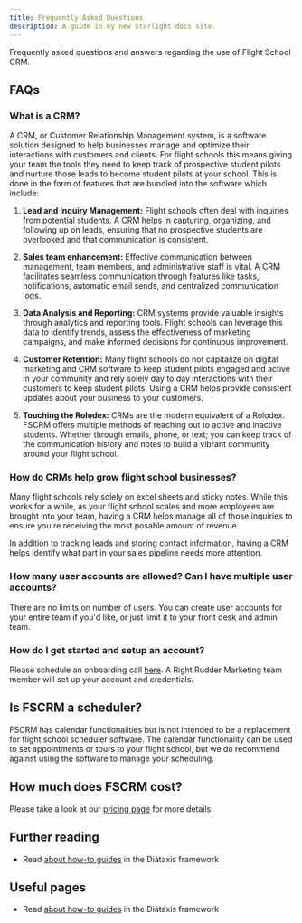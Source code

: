 ```yaml
---
title: Frequently Asked Questions
description: A guide in my new Starlight docs site.
---
```


Frequently asked questions and answers regarding the use of Flight School CRM.

## FAQs

### What is a CRM?
A CRM, or Customer Relationship Management system, is a software solution designed to help businesses manage and optimize their interactions with customers and clients. For flight schools this means giving your team the tools they need to keep track of prospective student pilots and nurture those leads to become student pilots at your school.  This is done in the form of features that are bundled into the software which include:


1. **Lead and Inquiry Management:** Flight schools often deal with inquiries from potential students. A CRM helps in capturing, organizing, and following up on leads, ensuring that no prospective students are overlooked and that communication is consistent.

2. **Sales team enhancement:** Effective communication between management, team members, and administrative staff is vital. A CRM facilitates seamless communication through features like tasks, notifications, automatic email sends, and centralized communication logs.

7. **Data Analysis and Reporting:** CRM systems provide valuable insights through analytics and reporting tools. Flight schools can leverage this data to identify trends, assess the effectiveness of marketing campaigns, and make informed decisions for continuous improvement.

9. **Customer Retention:** Many flight schools do not capitalize on digital marketing and CRM software to keep student pilots engaged and active in your community and rely solely day to day interactions with their customers to keep student pilots.  Using a CRM helps provide consistent updates about your business to your customers.

10. **Touching the Rolodex:** CRMs are the modern equivalent of a Rolodex.  FSCRM offers multiple methods of reaching out to active and inactive students.  Whether through emails, phone, or text; you can keep track of the communication history and notes to build a vibrant community around your flight school.


### How do CRMs help grow flight school businesses?

Many flight schools rely solely on excel sheets and sticky notes.  While this works for a while, as your flight school scales and more employees are brought into your team, having a CRM helps manage all of those inquiries to ensure you're receiving the most posable amount of revenue.

In addition to tracking leads and storing contact information, having a CRM helps identify what part in your sales pipeline needs more attention.

### How many user accounts are allowed?  Can I have multiple user accounts?

There are no limits on number of users.  You can create user accounts for your entire team if you'd like, or just limit it to your front desk and admin team.

### How do I get started and setup an account?

Please schedule an onboarding call [here](https://flightschoolcrm.com/contact).  A Right Rudder Marketing team member will set up your account and credentials.

## Is FSCRM a scheduler?

FSCRM has calendar functionalities but is not intended to be a replacement for flight school scheduler software.  The calendar functionality can be used to set appointments or tours to your flight school, but we do recommend against using the software to manage your scheduling.

## How much does FSCRM cost?

Please take a look at our [pricing page](https://flightschoolcrm.com/pricing) for more details.

## Further reading

- Read [about how-to guides](https://diataxis.fr/how-to-guides/) in the Diátaxis framework

## Useful pages

- Read [about how-to guides](https://diataxis.fr/how-to-guides/) in the Diátaxis framework